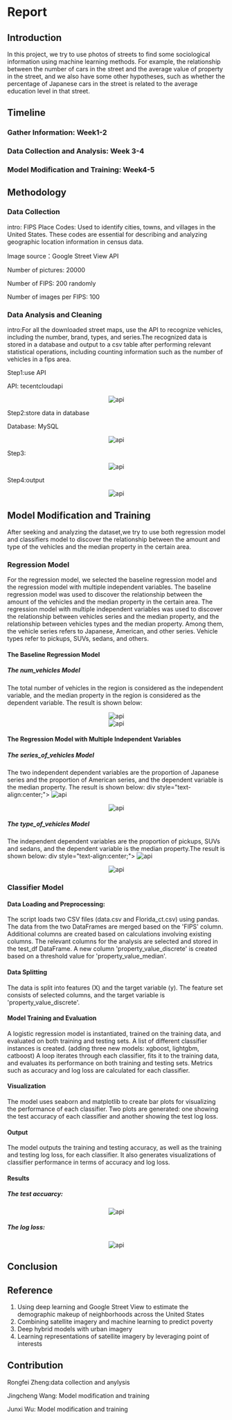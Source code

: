 # Report

## Introduction
In this project, we try to use photos of streets to find some sociological information using machine learning methods. For example, the relationship between the number of cars in the street and the average value of property in the street, and we also have some other hypotheses, such as whether the percentage of Japanese cars in the street is related to the average education level in that street.

## Timeline

 
### Gather Information: Week1-2

### Data Collection and Analysis: Week 3-4

### Model Modification and Training: Week4-5


## Methodology

### Data Collection

intro: FIPS Place Codes: Used to identify cities, towns, and villages in the United States. These codes are essential for describing and analyzing geographic location information in census data.

Image source：Google Street View API

Number of pictures: 20000

Number of FIPS: 200 randomly 

Number of images per FIPS: 100


### Data Analysis and Cleaning 

intro:For all the downloaded street maps, use the API to recognize vehicles, including the number, brand, types, and series.The recognized data is stored in a database and output to a csv table after performing relevant statistical operations, including counting information such as the number of vehicles in a fips area.

Step1:use API

API: tecentcloudapi
<div style="text-align:center;">
    <img src="./asset/api.jpg" alt="api">
</div>

Step2:store data in database

Database: MySQL
<div style="text-align:center;">
    <img src="./asset/database.jpg" alt="api">
</div>

Step3:

<div style="text-align:center;">
    <img src="./asset/sql.jpg" alt="api">
</div>

Step4:output
<div style="text-align:center;">
    <img src="./asset/csv.jpg" alt="api">
</div>




## Model Modification and Training 
After seeking and analyzing the dataset,we try to use both regression model and classifiers model to discover the relationship between the amount and type of the vehicles and the median property in the certain area.

### Regression Model
For the regression model, we selected the baseline regression model and the regression model with multiple independent variables. The baseline regression model was used to discover the relationship between the amount of the vehicles and the median property in the certain area. The regression model with multiple independent variables was used to discover the relationship between vehicles series and the median property, and the relationship between vehicles types and the median property. Among them, the vehicle series refers to Japanese, American, and other series. Vehicle types refer to pickups, SUVs, sedans, and others.

#### The Baseline Regression Model
##### The num_vehicles Model
The total number of vehicles in the region is considered as the independent variable, and the median property in the region is considered as the dependent variable. The result is shown below:
<div style="text-align:center;">
    <img src="./UF2023summer/results/Linear regression for property values and num_cars.jpg" alt="api">
</div>

<div style="text-align:center;">
    <img src="./UF2023summer/results/Linear regression for property values and num_cars.png" alt="api">
</div>

#### The Regression Model with Multiple Independent Variables
##### The series_of_vehicles Model
The two independent dependent variables are the proportion of Japanese series and the proportion of American series, and  the dependent variable is the median property. The result is shown below:
div style="text-align:center;">
    <img src="./UF2023summer/results/Linear regression for property values and series_of_vehicles.jpg" alt="api">
</div>

<div style="text-align:center;">
    <img src="./UF2023summer/results/Linear regression for property values and series_of_vehicles.png" alt="api">
</div>

##### The type_of_vehicles Model
The independent dependent variables are the proportion of pickups,  SUVs and sedans, and the dependent variable is the median property.The result is shown below:
div style="text-align:center;">
    <img src="./UF2023summer/results/Linear regression for property values and car type variables.jpg" alt="api">
</div>

<div style="text-align:center;">
    <img src="./UF2023summer/results/Linear regression for property values and car type variables.png" alt="api">
</div>

### Classifier Model

#### Data Loading and Preprocessing:

The script loads two CSV files (data.csv and Florida_ct.csv) using pandas.
The data from the two DataFrames are merged based on the 'FIPS' column.
Additional columns are created based on calculations involving existing columns.
The relevant columns for the analysis are selected and stored in the test_df DataFrame.
A new column 'property_value_discrete' is created based on a threshold value for 'property_value_median'.

#### Data Splitting

The data is split into features (X) and the target variable (y). The feature set consists of selected columns, and the target variable is 'property_value_discrete'.

#### Model Training and Evaluation

A logistic regression model is instantiated, trained on the training data, and evaluated on both training and testing sets.
A list of different classifier instances is created. (adding three new models: xgboost, lightgbm, catboost)
A loop iterates through each classifier, fits it to the training data, and evaluates its performance on both training and testing sets.
Metrics such as accuracy and log loss are calculated for each classifier.

#### Visualization

The model uses seaborn and matplotlib to create bar plots for visualizing the performance of each classifier.
Two plots are generated: one showing the test accuracy of each classifier and another showing the test log loss.

#### Output
The model outputs the training and testing accuracy, as well as the training and testing log loss, for each classifier.
It also generates visualizations of classifier performance in terms of accuracy and log loss.

#### Results
##### The test accuarcy:
<div style="text-align:center;">
    <img src="./UF2023summer/results/classifier accuracy.png" alt="api">
</div>

##### The log loss:
<div style="text-align:center;">
    <img src="./UF2023summer/results/classifier log loss.png" alt="api">
</div>

## Conclusion 




## Reference 

1. Using deep learning and Google Street View to estimate the demographic makeup of neighborhoods across the United States
2. Combining satellite imagery and machine learning to predict poverty
3. Deep hybrid models with urban imagery
4. Learning representations of satellite imagery by leveraging point of interests



## Contribution
Rongfei Zheng:data collection and anylysis

Jingcheng Wang:  Model modification and training

Junxi Wu:  Model modification and training
